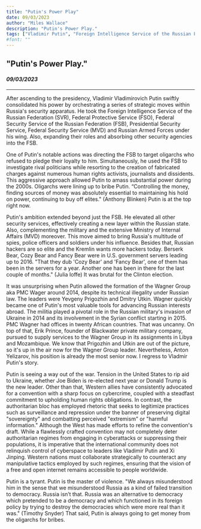```yaml
---
title: "Putin's Power Play"
date: 09/03/2023
author: "Miles Wallace"
description: "Putin's Power Play."
tags: ["Vladimir Putin", "Foreign Intelligence Service of the Russian Federation (SVR)", "Federal Protective Service (FSO)", "Federal Security Service of the Russian Federation (FSB)", "Presidential Security Service", "Federal Security Service (MVD)", "Russian Armed Forces", "Wagner Group", "Erik Prince", "Blackwater", "Yevgeny Prigozhin", "Dmitry Utkin", "Anton Yelizarov", "Xi Jinping", ]
#font: ""
---
```

## "Putin's Power Play."
#### _09/03/2023_  
____
After ascending to the presidency, Vladimir Vladimirovich Putin swiftly consolidated his power by orchestrating a series of strategic moves within Russia's security apparatus. He took the Foreign Intelligence Service of the Russian Federation (SVR), Federal Protective Service (FSO), Federal Security Service of the Russian Federation (FSB), Presidential Security Service, Federal Security Service (MVD) and Russian Armed Forces under his wing. Also, expanding their roles and absorbing other security agencies into the FSB.

One of Putin's notable actions was directing the FSB to target oligarchs who refused to pledge their loyalty to him. Simultaneously, he used the FSB to investigate rival politicians while resorting to the creation of fabricated charges against numerous human rights activists, journalists and dissidents. This aggressive approach allowed Putin to amass substantial power during the 2000s. Oligarchs were lining up to bribe Putin. “Controlling the money, finding sources of money was absolutely essential to maintaining his hold on power, continuing to buy off elites." (Anthony Blinken) Putin is at the top right now.  

Putin's ambition extended beyond just the FSB. He elevated all other security services, effectively creating a new layer within the Russian state. Also, complementing the military and the extensive Ministry of Internal Affairs (MVD) moreover. This move aimed to bring Russia's multitude of spies, police officers and soldiers under his influence. Besides that, Russian hackers are so elite and the Kremlin wants more hackers today. Berserk Bear, Cozy Bear and Fancy Bear were in U.S. government servers leading up to 2016. "That they dub 'Cozy Bear' and 'Fancy Bear', one of them has been in the servers for a year. Another one has been in there for the last couple of months." (Julia Ioffe) It was brutal for the Clinton election.  

It was unsurprising when Putin allowed the formation of the Wagner Group aka PMC Wager around 2014, despite its technical illegality under Russian law. The leaders were Yevgeny Prigozhin and Dmitry Utkin. Wagner quickly became one of Putin's most valuable tools for advancing Russian interests abroad. The militia played a pivotal role in the Russian military's invasion of Ukraine in 2014 and its involvement in the Syrian conflict starting in 2015. PMC Wagner had offices in twenty African countries. That was uncanny. On top of that, Erik Prince, founder of Blackwater private military company, pursued to supply services to the Wagner Group in its assignments in Libya and Mozambique. We know that Prigozhin and Utkin are out of the picture, so it's up in the air now for the Wagner Group leader. Nevertheless, Anton Yelizarov, his position is already the most senior now. I regress to Vladmir Putin's story.

Putin is seeing a way out of the war. Tension in the United States to rip aid to Ukraine, whether Joe Biden is re-elected next year or Donald Trump is the new leader. Other than that, Western allies have consistently advocated for a convention with a sharp focus on cybercrime, coupled with a steadfast commitment to upholding human rights obligations. In contrast, the authoritarian bloc has employed rhetoric that seeks to legitimize practices such as surveillance and repression under the banner of preserving digital "sovereignty" and combatting perceived "extremism" or "harmful information." Although the West has made efforts to refine the convention's draft. While a flawlessly crafted convention may not completely deter authoritarian regimes from engaging in cyberattacks or suppressing their populations, it is imperative that the international community does not relinquish control of cyberspace to leaders like Vladimir Putin and Xi Jinping. Western nations must collaborate strategically to counteract any manipulative tactics employed by such regimes, ensuring that the vision of a free and open internet remains accessible to people worldwide.

Putin is a tyrant. Putin is the master of violence. "We always misunderstood him in the sense that we misunderstood Russia as a kind of failed transition to democracy. Russia isn’t that. Russia was an alternative to democracy which pretended to be a democracy and which functioned in its foreign policy by trying to destroy the democracies which were more real than it was." (Timothy Snyder) That said, Putin is always going to get money from the oligarchs for bribes. 